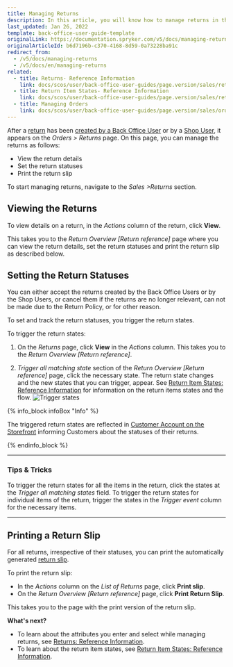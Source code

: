 ```yaml
---
title: Managing Returns
description: In this article, you will know how to manage returns in the Back Office.
last_updated: Jan 26, 2022
template: back-office-user-guide-template
originalLink: https://documentation.spryker.com/v5/docs/managing-returns
originalArticleId: b6d7196b-c370-4168-8d59-0a73228ba91c
redirect_from:
  - /v5/docs/managing-returns
  - /v5/docs/en/managing-returns
related:
  - title: Returns- Reference Information
    link: docs/scos/user/back-office-user-guides/page.version/sales/returns/references/returns-reference-information.html
  - title: Return Item States- Reference Information
    link: docs/scos/user/back-office-user-guides/page.version/sales/returns/references/return-item-states-reference-information.html
  - title: Managing Orders
    link: docs/scos/user/back-office-user-guides/page.version/sales/orders/managing-orders.html
---
```


After a [return](/docs/scos/user/features/{{page.version}}/return-management-feature-overview/return-management-feature-overview.html) has been [created by a Back Office User](/docs/scos/user/back-office-user-guides/{{page.version}}/sales/orders/managing-orders.html#creating-returns) or by a [Shop User](/docs/scos/user/shop-user-guides/{{page.version}}/shop-guide-customer-account/shop-guide-returns-management/shop-guide-creating-a-return.html), it appears on the *Orders > Returns* page. On this page, you can manage the returns as follows:

* View the return details
* Set the return statuses
* Print the return slip

To start managing returns, navigate to the *Sales >Returns* section.

## Viewing the Returns
To view details on a return, in the *Actions* column of the return, click **View**.

This takes you to the *Return Overview [Return reference]* page where you can view the return details, set the return statuses and print the return slip as described below.

## Setting the Return Statuses
You can either accept the returns created by the Back Office Users or by the Shop Users, or cancel them if the returns are no longer relevant, can not be made due to the Return Policy, or for other reason.

To set and track the return statuses, you trigger the return states.

To trigger the return states:

1. On the *Returns* page, click **View** in the *Actions* column. This takes you to the *Return Overview [Return reference]*.

2. *Trigger all matching state* section of the *Return Overview [Return reference]* page, click the necessary state. The return state changes and the new states that you can trigger, appear. See [Return Item States: Reference Information](/docs/scos/user/back-office-user-guides/{{page.version}}/sales/returns/references/return-item-states-reference-information.html) for information on the return items states and the flow.
![Trigger states](https://spryker.s3.eu-central-1.amazonaws.com/docs/User+Guides/Back+Office+User+Guides/Sales/Returns/trigger-status.png)

{% info_block infoBox "Info" %}

The triggered return states are reflected in [Customer Account on the Storefront](/docs/scos/user/shop-user-guides/{{page.version}}/shop-guide-customer-account/shop-guide-returns-management/shop-guide-creating-a-return.html) informing Customers about the statuses of their returns.

{% endinfo_block %}
***
### Tips & Tricks

To trigger the return states for all the items in the return, click the states at the *Trigger all matching states* field. To trigger the return states for individual items of the return, trigger the states in the *Trigger event* column for the necessary items.
***

## Printing a Return Slip
For all returns, irrespective of their statuses, you can print the automatically generated [return slip](/docs/scos/user/features/{{page.version}}/return-management-feature-overview/return-management-feature-overview.html#return-slip).

To print the return slip:

* In the *Actions* column on the *List of Returns* page, click **Print slip**.
* On the *Return Overview [Return reference]* page, click **Print Return Slip**.

This takes you to the page with the print version of the return slip.

**What's next?**

* To learn about the attributes you enter and select while managing returns, see [Returns: Reference Information](/docs/scos/user/back-office-user-guides/{{page.version}}/sales/returns/references/returns-reference-information.html).
* To learn about the return item states, see [Return Item States: Reference Information](/docs/scos/user/back-office-user-guides/{{page.version}}/sales/returns/references/return-item-states-reference-information.html).

